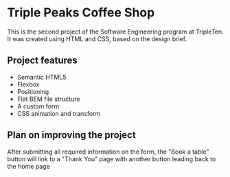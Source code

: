 # Triple Peaks Coffee Shop

This is the second project of the Software Engineering program at TripleTen. It was created using HTML and CSS, based on the design brief.

## Project features

- Semantic HTML5
- Flexbox
- Positioning
- Flat BEM file structure
- A custom form
- CSS animation and transform

## Plan on improving the project

After submitting all required information on the form, the "Book a table" button will link to a "Thank You" page with another button leading back to the home page
